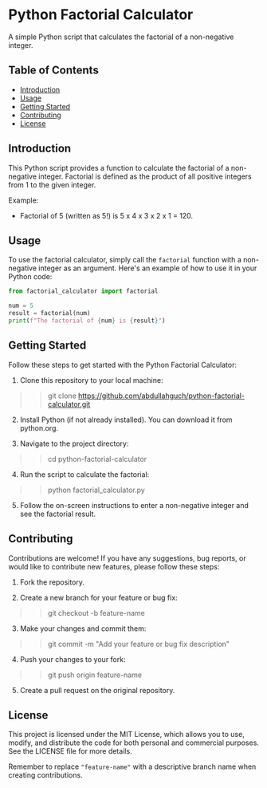 # Python Factorial Calculator

A simple Python script that calculates the factorial of a non-negative integer.

## Table of Contents
- [Introduction](#introduction)
- [Usage](#usage)
- [Getting Started](#getting-started)
- [Contributing](#contributing)
- [License](#license)

## Introduction

This Python script provides a function to calculate the factorial of a non-negative integer. Factorial is defined as the product of all positive integers from 1 to the given integer.

Example:
- Factorial of 5 (written as 5!) is 5 x 4 x 3 x 2 x 1 = 120.

## Usage

To use the factorial calculator, simply call the `factorial` function with a non-negative integer as an argument. Here's an example of how to use it in your Python code:

```python
from factorial_calculator import factorial

num = 5
result = factorial(num)
print(f"The factorial of {num} is {result}")

```

## Getting Started

Follow these steps to get started with the Python Factorial Calculator:

1. Clone this repository to your local machine:

>> git clone https://github.com/abdullahguch/python-factorial-calculator.git

2. Install Python (if not already installed). You can download it from python.org.

3. Navigate to the project directory:

>> cd python-factorial-calculator

4. Run the script to calculate the factorial:

>> python factorial_calculator.py

5. Follow the on-screen instructions to enter a non-negative integer and see the factorial result.

## Contributing

Contributions are welcome! If you have any suggestions, bug reports, or would like to contribute new features, please follow these steps:

1. Fork the repository.

2. Create a new branch for your feature or bug fix:

>> git checkout -b feature-name

3. Make your changes and commit them:

>> git commit -m "Add your feature or bug fix description"

4. Push your changes to your fork:

>> git push origin feature-name

5. Create a pull request on the original repository.

## License

This project is licensed under the MIT License, which allows you to use, modify, and distribute the code for both personal and commercial purposes. See the LICENSE file for more details.

Remember to replace `"feature-name"` with a descriptive branch name when creating contributions.